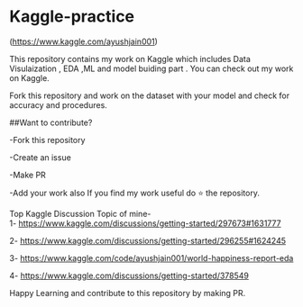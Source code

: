 # Kaggle-practice
(https://www.kaggle.com/ayushjain001)

This repository contains my work on Kaggle which includes Data Visulaization , EDA ,ML and model buiding part . You can check out my work on Kaggle.

Fork this repository and work on the dataset with your model and check for accuracy and procedures.

##Want to contribute?

-Fork this repository

-Create an issue 

-Make PR

-Add your work also
If you find my work useful do ⭐ the repository.


Top Kaggle Discussion Topic of mine-   
1-  https://www.kaggle.com/discussions/getting-started/297673#1631777

2-  https://www.kaggle.com/discussions/getting-started/296255#1624245

3-  https://www.kaggle.com/code/ayushjain001/world-happiness-report-eda

4- https://www.kaggle.com/discussions/getting-started/378549

Happy Learning and contribute to this repository by making PR.
